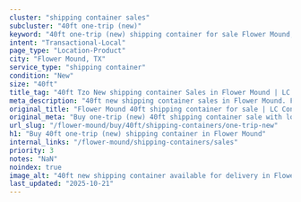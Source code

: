 ```yaml
---
cluster: "shipping container sales"
subcluster: "40ft one-trip (new)"
keyword: "40ft one-trip (new) shipping container for sale Flower Mound, TX"
intent: "Transactional-Local"
page_type: "Location-Product"
city: "Flower Mound, TX"
service_type: "shipping container"
condition: "New"
size: "40ft"
title_tag: "40ft Tzo New shipping container Sales in Flower Mound | LC Container"
meta_description: "40ft new shipping container sales in Flower Mound. Fast delivery, competitive pricing. Serving shipping containers area. Quote ID: KGA. Call (214) 524-4168 for your free quote today."
original_title: "Flower Mound 40ft shipping container for sale | LC Container"
original_meta: "Buy one-trip (new) 40ft shipping container sale with local delivery in Flower Mound, TX. LC Container — local Since 2003. Request a fast quote today."
url_slug: "/flower-mound/buy/40ft/shipping-containers/one-trip-new"
h1: "Buy 40ft one-trip (new) shipping container in Flower Mound"
internal_links: "/flower-mound/shipping-containers/sales"
priority: 3
notes: "NaN"
noindex: true
image_alt: "40ft new shipping container available for delivery in Flower Mound"
last_updated: "2025-10-21"
---
```


<!-- TODO: Add unique city/inventory copy, images, and internal links here. -->
